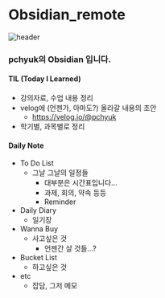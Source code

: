 # Obsidian_remote
![header](https://capsule-render.vercel.app/api?type=waving&color=timeGradient&height=300&section=header&text=Welcome%20to%20pchyuk's%20Obsidian!%20&fontSize=50)
### pchyuk의 Obsidian 입니다.
#### TIL (Today I Learned)
- 강의자료, 수업 내용 정리
- velog에 (언젠가, 아마도?) 올라갈 내용의 초안
	- <https://velog.io/@pchyuk>
- 학기별, 과목별로 정리

#### Daily Note
- To Do List
	- 그날 그날의 일정들
		- 대부분은 시간표입니다...
		- 과제, 회의, 약속 등등
		- Reminder
- Daily Diary
	- 일기장
- Wanna Buy
	- 사고싶은 것 
		- 언젠간 살 것들...?
- Bucket List
	- 하고싶은 것
- etc
	- 잡담, 그저 메모